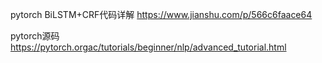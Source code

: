 pytorch BiLSTM+CRF代码详解
https://www.jianshu.com/p/566c6faace64

pytorch源码
https://pytorch.orgac/tutorials/beginner/nlp/advanced_tutorial.html